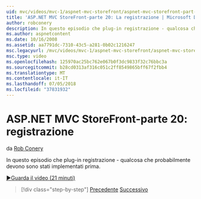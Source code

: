 ```yaml
---
uid: mvc/videos/mvc-1/aspnet-mvc-storefront/aspnet-mvc-storefront-part-20-logging
title: 'ASP.NET MVC StoreFront-parte 20: La registrazione | Microsoft Docs'
author: robconery
description: In questo episodio che plug-in registrazione - qualcosa che probabilmente devono sono stati implementati prima.
ms.author: aspnetcontent
ms.date: 10/16/2008
ms.assetid: aa7791dc-7310-43c5-a281-0b02c1216247
msc.legacyurl: /mvc/videos/mvc-1/aspnet-mvc-storefront/aspnet-mvc-storefront-part-20-logging
msc.type: video
ms.openlocfilehash: 125970ac25bc762e067b0f3dc9833f32c76bbc3a
ms.sourcegitcommit: b28cd0313af316c051c2ff8549865bff67f2fbb4
ms.translationtype: MT
ms.contentlocale: it-IT
ms.lasthandoff: 07/05/2018
ms.locfileid: "37831932"
---
```

<a name="aspnet-mvc-storefront-part-20-logging"></a>ASP.NET MVC StoreFront-parte 20: registrazione
====================
da [Rob Conery](https://github.com/robconery)

In questo episodio che plug-in registrazione - qualcosa che probabilmente devono sono stati implementati prima.

[&#9654;Guarda il video (21 minuti)](https://channel9.msdn.com/Blogs/ASP-NET-Site-Videos/aspnet-mvc-storefront-part-20-logging)

> [!div class="step-by-step"]
> [Precedente](aspnet-mvc-storefront-part-19a-windows-workflow-followup.md)
> [Successivo](aspnet-mvc-storefront-part-21-order-manager-and-personalization.md)

